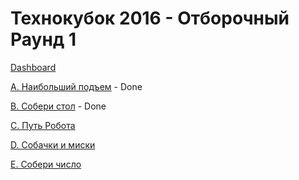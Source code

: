# Технокубок 2016 - Отборочный Раунд 1

[Dashboard](https://codeforces.com/contest/648)

[A. Наибольший подъем](https://codeforces.com/contest/648/problem/A) - Done

[B. Собери стол](https://codeforces.com/contest/648/problem/B) - Done

[C. Путь Робота](https://codeforces.com/contest/648/problem/C)

[D. Собачки и миски](https://codeforces.com/contest/648/problem/D)

[E. Собери число](https://codeforces.com/contest/648/problem/E)
